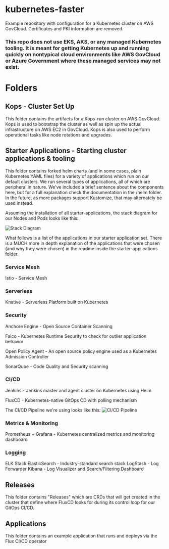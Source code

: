 # kubernetes-faster

Example repository with configuration for a Kubernetes cluster on AWS GovCloud. Certificates and PKI information are removed.

### This repo does not use EKS, AKS, or any managed Kubernetes tooling. It is meant for getting Kubernetes up and running quickly on nontypical cloud environments like AWS GovCloud or Azure Government where these managed services may not exist.

# Folders

## Kops - Cluster Set Up

This folder contains the artifacts for a Kops-run cluster on AWS GovCloud. Kops is used to bootstrap the cluster as well as spin up the actual infrastructure on AWS EC2 in GovCloud. Kops is also used to perform operational tasks like node rotations and upgrades.

## Starter Applications - Starting cluster applications & tooling

This folder contains forked helm charts (and in some cases, plain Kubernetes YAML files) for a variety of applications which run on our default clusters. We run several types of applications, all of which are peripheral in nature. We've included a brief sentence about the components here, but for a full explanation check the documentation in the /helm folder.  In the future, as more packages support Kustomize, that may alternately be used instead.

Assuming the installation of all starter-applications, the stack diagram for our Nodes and Pods looks like this:

![Stack Diagram](https://github.com/rackner/kubernetes-faster/StackDiagram.jpg)

What follows is a list of the applications in our starter application set. There is a MUCH more in depth explanation of the applications that were chosen (and why they were chosen) in the readme inside the starter-applications folder.

### Service Mesh

Istio - Service Mesh

### Serverless

Knative - Serverless Platform built on Kubernetes

### Security

Anchore Engine - Open Source Container Scanning

Falco - Kubernetes Runtime Security to check for outlier application behavior

Open Policy Agent - An open source policy engine used as a Kubernetes Admission Controller

SonarQube - Code Quality and Security scanning

### CI/CD

Jenkins - Jenkins master and agent cluster on Kubernetes using Helm

FluxCD - Kubernetes-native GitOps CD with polling mechanism

The CI/CD Pipeline we're using looks like this: ![CI/CD Pipeline](https://github.com/rackner/kubernetes-faster/DevOpsPipeline.jpg)

### Metrics & Monitoring

Prometheus + Grafana - Kubernetes centralized metrics and monitoring dashboard

### Logging

ELK Stack
ElasticSearch - Industry-standard search stack
LogStash - Log Forwarder
Kibana - Log Visualizer and Search/Filtering Dashboard

## Releases

This folder contains "Releases" which are CRDs that will get created in the cluster that define where FluxCD looks for during its control loop for our GitOps CI/CD.

## Applications

This folder contains an example application that runs and deploys via the Flux CI/CD operator
